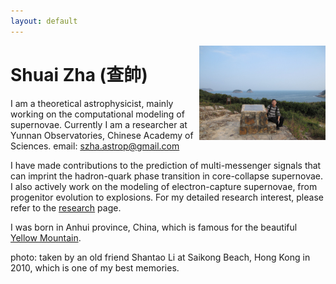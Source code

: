 ```yaml
---
layout: default
---
```


<img style="float: right" src="content/szha_cover.jpg" height="40%" width="40%">

[//]: <img align="left" src="content/szha_cover.jpg" height="40%" width="40%">

[//]: <img style="float: left" src="content/szha_cover.jpg" height="40%" width="40%">

# Shuai Zha (查帥)

I am a theoretical astrophysicist, mainly working on the computational modeling of supernovae. Currently I am a researcher at Yunnan Observatories, Chinese Academy of Sciences. 
email: szha.astrop@gmail.com

I have made contributions to the prediction of multi-messenger signals that can imprint the hadron-quark phase transition in core-collapse supernovae. I also actively work on the modeling of electron-capture supernovae, from progenitor evolution to explosions. For my detailed research interest, please refer to the [research](https://joshuashzha.github.io/research) page.

I was born in Anhui province, China, which is famous for the beautiful [Yellow Mountain](https://www.chinahighlights.com/huangshan/yellow-mountain/).

photo: taken by an old friend Shantao Li at Saikong Beach, Hong Kong in 2010, which is one of my best memories.

